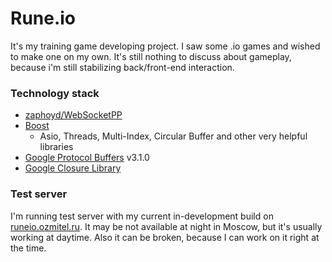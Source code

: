 # Rune.io
It's my training game developing project. I saw some .io games and wished to make one
on my own. It's still nothing to discuss about gameplay, because i'm  still stabilizing
back/front-end interaction.

### Technology stack
- [zaphoyd/WebSocketPP](https://github.com/zaphoyd/websocketpp)
- [Boost](http://www.boost.org/)
  - Asio, Threads, Multi-Index, Circular Buffer and other very helpful libraries
- [Google Protocol Buffers](https://developers.google.com/protocol-buffers/) v3.1.0
- [Google Closure Library](https://developers.google.com/closure/library/)

### Test server
I'm running test server with my current in-development build on [runeio.ozmitel.ru](http://runeio.ozmitel.ru/).
It may be not available at night in Moscow, but it's usually working at daytime. Also it can be broken, because
I can work on it right at the time.
